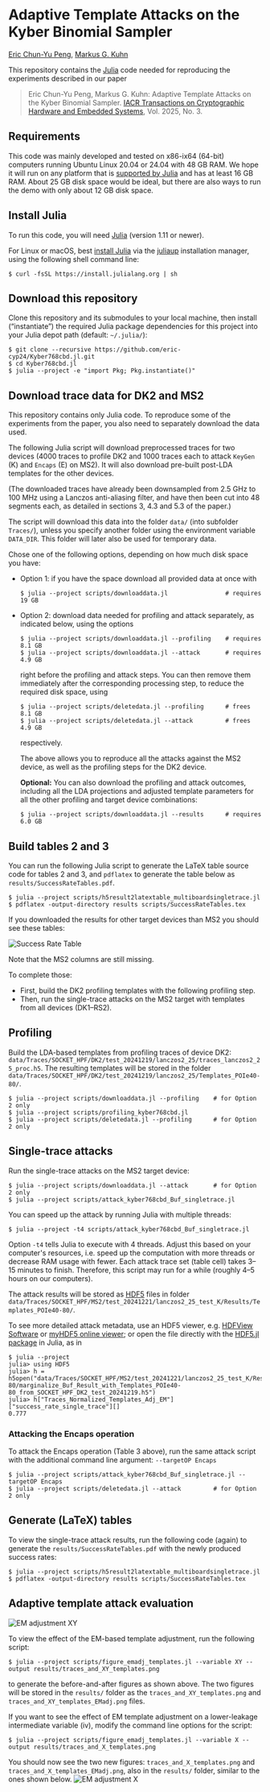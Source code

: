 # Adaptive Template Attacks on the Kyber Binomial Sampler

[Eric Chun-Yu Peng](https://www.cl.cam.ac.uk/~cyp24/), [Markus G. Kuhn](https://www.cl.cam.ac.uk/~mgk25/)

This repository contains the [Julia](https://julialang.org/) code
needed for reproducing the experiments described in our paper

>Eric Chun-Yu Peng, Markus G. Kuhn: Adaptive Template Attacks on the
Kyber Binomial Sampler. [IACR Transactions on Cryptographic Hardware
and Embedded Systems](https://tches.iacr.org/), Vol. 2025, No. 3.

## Requirements

This code was mainly developed and tested on x86-ix64 (64-bit)
computers running Ubuntu Linux 20.04 or 24.04 with 48 GB RAM. We hope
it will run on any platform that is [supported by
Julia](https://julialang.org/downloads/#supported_platforms) and has
at least 16 GB RAM. About 25 GB disk space would be ideal, but there
are also ways to run the demo with only about 12 GB disk space.

## Install Julia

To run this code, you will need [Julia](https://julialang.org/)
(version 1.11 or newer).

For Linux or macOS, best [install
Julia](https://julialang.org/downloads/) via the
[juliaup](https://github.com/JuliaLang/juliaup/blob/main/README.md)
installation manager, using the following shell command line:

```
$ curl -fsSL https://install.julialang.org | sh
```

## Download this repository
Clone this repository and its submodules to your local machine, then install
(“instantiate”) the required Julia package dependencies for this project
into your Julia depot path (default: `~/.julia/`):
```
$ git clone --recursive https://github.com/eric-cyp24/Kyber768cbd.jl.git
$ cd Kyber768cbd.jl
$ julia --project -e "import Pkg; Pkg.instantiate()"
```


## Download trace data for DK2 and MS2

This repository contains only Julia code. To reproduce some of the
experiments from the paper, you also need to separately download the
data used.

The following Julia script will download preprocessed traces for two
devices (4000 traces to profile DK2 and 1000 traces each to attack
`KeyGen` (K) and `Encaps` (E) on MS2). It will also download pre-built
post-LDA templates for the other devices.

(The downloaded traces have already been downsampled from 2.5 GHz to
100 MHz using a Lanczos anti-aliasing filter, and have then been cut
into 48 segments each, as detailed in sections 3, 4.3 and 5.3 of the
paper.)

The script will download this data into the folder `data/` (into
subfolder `Traces/`), unless you specify another folder using the
environment variable `DATA_DIR`. This folder will later also be used
for temporary data.

Chose one of the following options, depending on how much disk space
you have:

<ul>

<li>Option 1: if you have the space download all provided data at once with

```
$ julia --project scripts/downloaddata.jl                # requires 19 GB
```

<li>Option 2: download data needed for profiling and attack separately,
as indicated below, using the options

```
$ julia --project scripts/downloaddata.jl --profiling    # requires 8.1 GB
$ julia --project scripts/downloaddata.jl --attack       # requires 4.9 GB
```

right before the profiling and attack steps. You can then remove them
immediately after the corresponding processing step, to reduce the
required disk space, using

```
$ julia --project scripts/deletedata.jl --profiling      # frees 8.1 GB
$ julia --project scripts/deletedata.jl --attack         # frees 4.9 GB
```

respectively.

The above allows you to reproduce all the attacks against the MS2
device, as well as the profiling steps for the DK2 device.

**Optional:** You can also download the profiling and attack outcomes,
including all the LDA projections and adjusted template parameters for
all the other profiling and target device combinations:

```
$ julia --project scripts/downloaddata.jl --results      # requires 6.0 GB
```

</ul>

## Build tables 2 and 3

You can run the following Julia script to generate the LaTeX table source code
for tables 2 and 3, and `pdflatex` to generate the table below as
`results/SuccessRateTables.pdf`.

```
$ julia --project scripts/h5result2latextable_multiboardsingletrace.jl
$ pdflatex -output-directory results scripts/SuccessRateTables.tex
```

If you downloaded the results for other target devices than MS2 you
should see these tables:

![Success Rate Table](scripts/LaTeX_tables.png)

Note that the MS2 columns are still missing.

To complete those:
- First, build the DK2 profiling templates with the following profiling step.
- Then, run the single-trace attacks on the MS2 target with templates from all
  devices (DK1–RS2).


## Profiling

Build the LDA-based templates from profiling traces of device DK2:
`data/Traces/SOCKET_HPF/DK2/test_20241219/lanczos2_25/traces_lanczos2_25_proc.h5`.
The resulting templates will be stored in the folder
`data/Traces/SOCKET_HPF/DK2/test_20241219/lanczos2_25/Templates_POIe40-80/`.

```
$ julia --project scripts/downloaddata.jl --profiling    # for Option 2 only
$ julia --project scripts/profiling_kyber768cbd.jl
$ julia --project scripts/deletedata.jl --profiling      # for Option 2 only
```


## Single-trace attacks

Run the single-trace attacks on the MS2 target device:
```
$ julia --project scripts/downloaddata.jl --attack       # for Option 2 only
$ julia --project scripts/attack_kyber768cbd_Buf_singletrace.jl
```
You can speed up the attack by running Julia with multiple threads:
```
$ julia --project -t4 scripts/attack_kyber768cbd_Buf_singletrace.jl
```
Option `-t4` tells Julia to execute with 4 threads.
Adjust this based on your computer's resources, i.e. speed up the
computation with more threads or decrease RAM usage with fewer.
Each attack trace set (table cell) takes 3–15 minutes to finish.
Therefore, this script may run for a while (roughly 4–5 hours on
our computers).

The attack results will be stored as [HDF5](https://en.wikipedia.org/wiki/Hierarchical_Data_Format) files in folder
`data/Traces/SOCKET_HPF/MS2/test_20241221/lanczos2_25_test_K/Results/Templates_POIe40-80/`.

To see more detailed attack metadata, use an HDF5 viewer, e.g.
[HDFView Software](https://www.hdfgroup.org/download-hdfview/) or
[myHDF5 online viewer](https://myhdf5.hdfgroup.org/); or open the file
directly with the [HDF5.jl package](https://juliaio.github.io/HDF5.jl/stable/)
in Julia, as in
```
$ julia --project
julia> using HDF5
julia> h = h5open("data/Traces/SOCKET_HPF/MS2/test_20241221/lanczos2_25_test_K/Results/Templates_POIe40-80/marginalize_Buf_Result_with_Templates_POIe40-80_from_SOCKET_HPF_DK2_test_20241219.h5")
julia> h["Traces_Normalized_Templates_Adj_EM"]["success_rate_single_trace"][]
0.777
```

### Attacking the Encaps operation

To attack the Encaps operation (Table 3 above), run the same attack
script with the additional command line argument: `--targetOP Encaps`
```
$ julia --project scripts/attack_kyber768cbd_Buf_singletrace.jl --targetOP Encaps
$ julia --project scripts/deletedata.jl --attack         # for Option 2 only
```


## Generate (LaTeX) tables
To view the single-trace attack results, run the following code (again) to
generate the `results/SuccessRateTables.pdf` with the newly produced success
rates:
```
$ julia --project scripts/h5result2latextable_multiboardsingletrace.jl
$ pdflatex -output-directory results scripts/SuccessRateTables.tex
```


## Adaptive template attack evaluation
![EM adjustment XY](scripts/EMAdjustmentFigures1.png)

To view the effect of the EM-based template adjustment, run the following
script:
```
$ julia --project scripts/figure_emadj_templates.jl --variable XY --output results/traces_and_XY_templates.png
```
to generate the before-and-after figures as shown above. The two figures
will be stored in the `results/` folder as the
`traces_and_XY_templates.png` and `traces_and_XY_templates_EMadj.png`
files.

If you want to see the effect of EM template adjustment on a lower-leakage
intermediate variable (iv), modify the command line options for the script:
```
$ julia --project scripts/figure_emadj_templates.jl --variable X --output results/traces_and_X_templates.png
```
You should now see the two new figures: `traces_and_X_templates.png` and
`traces_and_X_templates_EMadj.png`, also in the `results/` folder, similar
to the ones shown below.
![EM adjustment X](scripts/EMAdjustmentFigures2.png)
